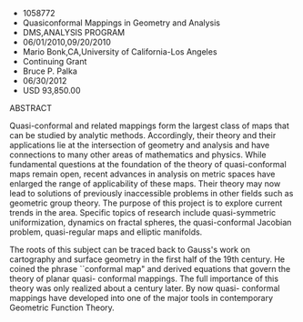 
* 1058772
* Quasiconformal Mappings in Geometry and Analysis
* DMS,ANALYSIS PROGRAM
* 06/01/2010,09/20/2010
* Mario Bonk,CA,University of California-Los Angeles
* Continuing Grant
* Bruce P. Palka
* 06/30/2012
* USD 93,850.00

ABSTRACT

Quasi-conformal and related mappings form the largest class of maps that can be
studied by analytic methods. Accordingly, their theory and their applications
lie at the intersection of geometry and analysis and have connections to many
other areas of mathematics and physics. While fundamental questions at the
foundation of the theory of quasi-conformal maps remain open, recent advances in
analysis on metric spaces have enlarged the range of applicability of these
maps. Their theory may now lead to solutions of previously inaccessible problems
in other fields such as geometric group theory. The purpose of this project is
to explore current trends in the area. Specific topics of research include
quasi-symmetric uniformization, dynamics on fractal spheres, the quasi-conformal
Jacobian problem, quasi-regular maps and elliptic manifolds.

The roots of this subject can be traced back to Gauss's work on cartography and
surface geometry in the first half of the 19th century. He coined the phrase
``conformal map" and derived equations that govern the theory of planar quasi-
conformal mappings. The full importance of this theory was only realized about a
century later. By now quasi- conformal mappings have developed into one of the
major tools in contemporary Geometric Function Theory.


